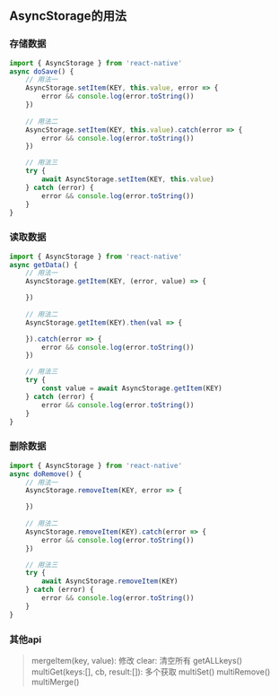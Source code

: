 ## AsyncStorage的用法

### 存储数据
```js
import { AsyncStorage } from 'react-native'
async doSave() {
    // 用法一
    AsyncStorage.setItem(KEY, this.value, error => {
        error && console.log(error.toString())
    })
    
    // 用法二
    AsyncStorage.setItem(KEY, this.value).catch(error => {
        error && console.log(error.toString())
    })

    // 用法三
    try {
        await AsyncStorage.setItem(KEY, this.value)
    } catch (error) {
        error && console.log(error.toString())
    }
}
```

### 读取数据
```js
import { AsyncStorage } from 'react-native'
async getData() {
    // 用法一
    AsyncStorage.getItem(KEY, (error, value) => {

    })
    
    // 用法二
    AsyncStorage.getItem(KEY).then(val => {

    }).catch(error => {
        error && console.log(error.toString())
    })

    // 用法三
    try {
        const value = await AsyncStorage.getItem(KEY)
    } catch (error) {
        error && console.log(error.toString())
    }
}
```

### 删除数据
```js
import { AsyncStorage } from 'react-native'
async doRemove() {
    // 用法一
    AsyncStorage.removeItem(KEY, error => {

    })
    
    // 用法二
    AsyncStorage.removeItem(KEY).catch(error => {
        error && console.log(error.toString())
    })

    // 用法三
    try {
        await AsyncStorage.removeItem(KEY)
    } catch (error) {
        error && console.log(error.toString())
    }
}
```

### 其他api
> mergeItem(key, value): 修改
> clear: 清空所有
> getALLkeys()
> multiGet(keys:[], cb, result:[]): 多个获取
> multiSet()
> multiRemove()
> multiMerge()
